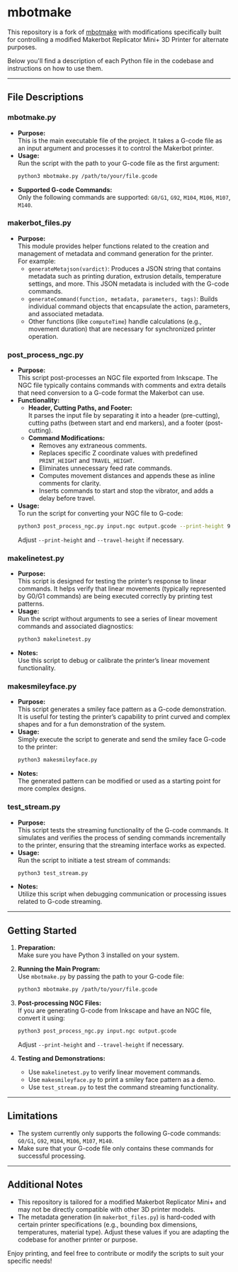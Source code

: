 # mbotmake

This repository is a fork of [mbotmake](https://github.com/sckunkle/mbotmake) with modifications specifically built for controlling a modified Makerbot Replicator Mini+ 3D Printer for alternate purposes.

Below you'll find a description of each Python file in the codebase and instructions on how to use them.

---

## File Descriptions

### mbotmake.py
- **Purpose:**  
  This is the main executable file of the project. It takes a G-code file as an input argument and processes it to control the Makerbot printer.
- **Usage:**  
  Run the script with the path to your G-code file as the first argument:
  ```bash
  python3 mbotmake.py /path/to/your/file.gcode
  ```
- **Supported G-code Commands:**  
  Only the following commands are supported: `G0/G1`, `G92`, `M104`, `M106`, `M107`, `M140`.

### makerbot_files.py
- **Purpose:**  
  This module provides helper functions related to the creation and management of metadata and command generation for the printer.  
  For example:
  - `generateMetajson(vardict)`: Produces a JSON string that contains metadata such as printing duration, extrusion details, temperature settings, and more. This JSON metadata is included with the G-code commands.
  - `generateCommand(function, metadata, parameters, tags)`: Builds individual command objects that encapsulate the action, parameters, and associated metadata.
  - Other functions (like `computeTime`) handle calculations (e.g., movement duration) that are necessary for synchronized printer operation.

### post_process_ngc.py
- **Purpose:**  
  This script post-processes an NGC file exported from Inkscape. The NGC file typically contains commands with comments and extra details that need conversion to a G-code format the Makerbot can use.
- **Functionality:**  
  - **Header, Cutting Paths, and Footer:**  
    It parses the input file by separating it into a header (pre-cutting), cutting paths (between start and end markers), and a footer (post-cutting).  
  - **Command Modifications:**  
    - Removes any extraneous comments.
    - Replaces specific Z coordinate values with predefined `PRINT_HEIGHT` and `TRAVEL_HEIGHT`.
    - Eliminates unnecessary feed rate commands.
    - Computes movement distances and appends these as inline comments for clarity.
    - Inserts commands to start and stop the vibrator, and adds a delay before travel.
- **Usage:**  
  To run the script for converting your NGC file to G-code:
  ```bash
  python3 post_process_ngc.py input.ngc output.gcode --print-height 97.0 --travel-height 103.0
  ```
  Adjust `--print-height` and `--travel-height` if necessary.

### makelinetest.py
- **Purpose:**  
  This script is designed for testing the printer’s response to linear commands. It helps verify that linear movements (typically represented by G0/G1 commands) are being executed correctly by printing test patterns.
- **Usage:**  
  Run the script without arguments to see a series of linear movement commands and associated diagnostics:
  ```bash
  python3 makelinetest.py
  ```
- **Notes:**  
  Use this script to debug or calibrate the printer’s linear movement functionality.

### makesmileyface.py
- **Purpose:**  
  This script generates a smiley face pattern as a G-code demonstration. It is useful for testing the printer’s capability to print curved and complex shapes and for a fun demonstration of the system.
- **Usage:**  
  Simply execute the script to generate and send the smiley face G-code to the printer:
  ```bash
  python3 makesmileyface.py
  ```
- **Notes:**  
  The generated pattern can be modified or used as a starting point for more complex designs.

### test_stream.py
- **Purpose:**  
  This script tests the streaming functionality of the G-code commands. It simulates and verifies the process of sending commands incrementally to the printer, ensuring that the streaming interface works as expected.
- **Usage:**  
  Run the script to initiate a test stream of commands:
  ```bash
  python3 test_stream.py
  ```
- **Notes:**  
  Utilize this script when debugging communication or processing issues related to G-code streaming.

---

## Getting Started

1. **Preparation:**  
   Make sure you have Python 3 installed on your system.

2. **Running the Main Program:**  
   Use `mbotmake.py` by passing the path to your G-code file:
   ```bash
   python3 mbotmake.py /path/to/your/file.gcode
   ```

3. **Post-processing NGC Files:**  
   If you are generating G-code from Inkscape and have an NGC file, convert it using:
   ```bash
   python3 post_process_ngc.py input.ngc output.gcode
   ```
   Adjust `--print-height` and `--travel-height` if necessary.

4. **Testing and Demonstrations:**  
   - Use `makelinetest.py` to verify linear movement commands.
   - Use `makesmileyface.py` to print a smiley face pattern as a demo.
   - Use `test_stream.py` to test the command streaming functionality.

---

## Limitations

- The system currently only supports the following G-code commands: `G0/G1`, `G92`, `M104`, `M106`, `M107`, `M140`.
- Make sure that your G-code file only contains these commands for successful processing.

---

## Additional Notes

- This repository is tailored for a modified Makerbot Replicator Mini+ and may not be directly compatible with other 3D printer models.
- The metadata generation (in `makerbot_files.py`) is hard-coded with certain printer specifications (e.g., bounding box dimensions, temperatures, material type). Adjust these values if you are adapting the codebase for another printer or purpose.

Enjoy printing, and feel free to contribute or modify the scripts to suit your specific needs!
